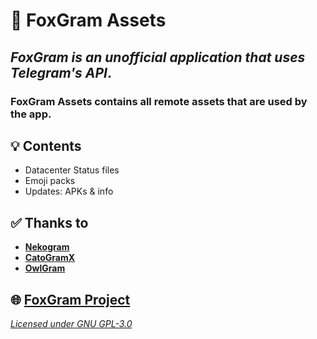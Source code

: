 # 🦊 **FoxGram Assets**
## _FoxGram is an unofficial application that uses Telegram's API_.
### FoxGram Assets contains all remote assets that are used by the app.

## 💡 **Contents**
* Datacenter Status files
* Emoji packs
* Updates: APKs & info

## ✅ **Thanks to**
* [**Nekogram**](<https://gitlab.com/Nekogram/Nekogram>)  
* [**CatoGramX**](<https://github.com/CatogramX/CatogramX>)
* [**OwlGram**](<http://github.com/OwlgramDev/OwlGram>)

## 🌐 **[FoxGram Project](https://github.com/FoxGramApp/FoxGram)**
[*Licensed under GNU GPL-3.0*](<https://github.com/FoxGramApp/FoxAssets/blob/main/LICENSE>)